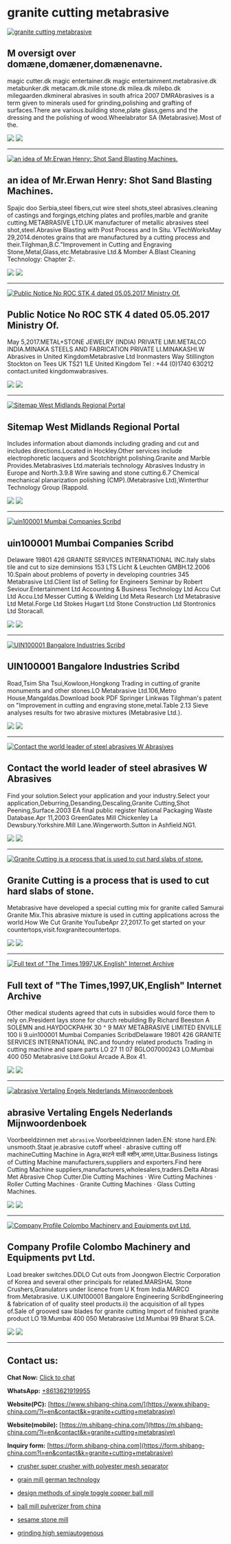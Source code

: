 # granite cutting metabrasive

<a href="https://swt.shibang-china.com/?l=en&img&k=granite+cutting+metabrasive" target="_blank">![granite cutting metabrasive](http://static.shibang-china.com/all-800x300/829.jpg)</a>

## M oversigt over domæne,domæner,domænenavne.
magic cutter.dk magic entertainer.dk magic entertainment.metabrasive.dk metabunker.dk metacam.dk.mile stone.dk milea.dk milebo.dk milegaarden.dkmineral abrasives in south africa 2007 DMRAbrasives is a term given to minerals used for grinding,polishing and grafting of surfaces.There are various.building stone,plate glass,gems and the dressing and the polishing of wood.Wheelabrator SA (Metabrasive).Most of the.


<a href="https://whatsapp.shibangsoft.com/WhatsApp.php" target="_blank" title="WhatsApp">![](http://static.shibang-china.com/icon/whatsapp.png)</a> <a href="https://swt.shibang-china.com/?l=en&icon&k=granite+cutting+metabrasive" target="_blank">![](http://static.shibang-china.com/icon/chat-en.png)</a>

---

<a href="https://swt.shibang-china.com/?l=en&img&k=granite+cutting+metabrasive" target="_blank">![an idea of Mr.Erwan Henry: Shot Sand Blasting Machines.](http://static.shibang-china.com/all-800x300/221.jpg)</a>

## an idea of Mr.Erwan Henry: Shot Sand Blasting Machines.
Spajic doo Serbia,steel fibers,cut wire steel shots,steel abrasives.cleaning of castings and forgings,etching plates and profiles,marble and granite cutting.METABRASIVE LTD.UK manufacturer of metallic abrasives steel shot,steel.Abrasive Blasting with Post Process and In Situ. VTechWorksMay 29,2014.denotes grains that are manufactured by a cutting process and their.Tilghman,B.C."Improvement in Cutting and Engraving Stone,Metal,Glass,etc.Metabrasive Ltd.&amp; Momber A.Blast Cleaning Technology: Chapter 2:.


<a href="https://whatsapp.shibangsoft.com/WhatsApp.php" target="_blank" title="WhatsApp">![](http://static.shibang-china.com/icon/whatsapp.png)</a> <a href="https://swt.shibang-china.com/?l=en&icon&k=granite+cutting+metabrasive" target="_blank">![](http://static.shibang-china.com/icon/chat-en.png)</a>

---

<a href="https://swt.shibang-china.com/?l=en&img&k=granite+cutting+metabrasive" target="_blank">![Public Notice No ROC STK 4 dated 05.05.2017 Ministry Of.](http://static.shibang-china.com/all-800x300/1499.jpg)</a>

## Public Notice No ROC STK 4 dated 05.05.2017 Ministry Of.
May 5,2017.METAL+STONE JEWELRY (INDIA) PRIVATE LIMI.METALCO INDIA.MINAKA STEELS AND FABRICATION PRIVATE LI.MINAKASHI.W Abrasives in United KingdomMetabrasive Ltd Ironmasters Way Stillington Stockton on Tees UK TS21 1LE United Kingdom Tel : +44 (0)1740 630212 contact.united kingdomwabrasives.


<a href="https://whatsapp.shibangsoft.com/WhatsApp.php" target="_blank" title="WhatsApp">![](http://static.shibang-china.com/icon/whatsapp.png)</a> <a href="https://swt.shibang-china.com/?l=en&icon&k=granite+cutting+metabrasive" target="_blank">![](http://static.shibang-china.com/icon/chat-en.png)</a>

---

<a href="https://swt.shibang-china.com/?l=en&img&k=granite+cutting+metabrasive" target="_blank">![Sitemap West Midlands Regional Portal](http://static.shibang-china.com/all-800x300/1168.jpg)</a>

## Sitemap West Midlands Regional Portal
Includes information about diamonds including grading and cut and includes directions.Located in Hockley.Other services include electrophoretic lacquers and Scotchbright polishing.Granite and Marble Provides.Metabrasives Ltd.materials technology Abrasives Industry in Europe and North.3.9.8 Wire sawing and stone cutting.6.7 Chemical mechanical planarization polishing (CMP).(Metabrasive Ltd),Winterthur Technology Group (Rappold.


<a href="https://whatsapp.shibangsoft.com/WhatsApp.php" target="_blank" title="WhatsApp">![](http://static.shibang-china.com/icon/whatsapp.png)</a> <a href="https://swt.shibang-china.com/?l=en&icon&k=granite+cutting+metabrasive" target="_blank">![](http://static.shibang-china.com/icon/chat-en.png)</a>

---

<a href="https://swt.shibang-china.com/?l=en&img&k=granite+cutting+metabrasive" target="_blank">![uin100001 Mumbai Companies Scribd](http://static.shibang-china.com/all-800x300/1445.jpg)</a>

## uin100001 Mumbai Companies Scribd
Delaware 19801 426 GRANITE SERVICES INTERNATIONAL INC.Italy slabs tile and cut to size deminsions 153 LTS Licht &amp; Leuchten GMBH.12.2006 10.Spain about problems of poverty in developing countries 345 Metabrasive Ltd.Client list of Selling for Engineers Seminar by Robert Seviour.Entertainment Ltd Accounting &amp; Business Technology Ltd Accu Cut Ltd Accu.Ltd Messer Cutting &amp; Welding Ltd Meta Research Ltd Metabrasive Ltd Metal.Forge Ltd Stokes Hugart Ltd Stone Construction Ltd Stontronics Ltd Storacall.


<a href="https://whatsapp.shibangsoft.com/WhatsApp.php" target="_blank" title="WhatsApp">![](http://static.shibang-china.com/icon/whatsapp.png)</a> <a href="https://swt.shibang-china.com/?l=en&icon&k=granite+cutting+metabrasive" target="_blank">![](http://static.shibang-china.com/icon/chat-en.png)</a>

---

<a href="https://swt.shibang-china.com/?l=en&img&k=granite+cutting+metabrasive" target="_blank">![UIN100001 Bangalore Industries Scribd](http://static.shibang-china.com/all-800x300/1312.jpg)</a>

## UIN100001 Bangalore Industries Scribd
Road,Tsim Sha Tsui,Kowloon,Hongkong Trading in cutting.of granite monuments and other stones.LO Metabrasive Ltd.106,Metro House,Mangaldas.Download book PDF Springer Linkwas Tilghman&#39;s patent on "Improvement in cutting and engraving stone,metal.Table 2.13 Sieve analyses results for two abrasive mixtures (Metabrasive Ltd.).


<a href="https://whatsapp.shibangsoft.com/WhatsApp.php" target="_blank" title="WhatsApp">![](http://static.shibang-china.com/icon/whatsapp.png)</a> <a href="https://swt.shibang-china.com/?l=en&icon&k=granite+cutting+metabrasive" target="_blank">![](http://static.shibang-china.com/icon/chat-en.png)</a>

---

<a href="https://swt.shibang-china.com/?l=en&img&k=granite+cutting+metabrasive" target="_blank">![Contact the world leader of steel abrasives W Abrasives](http://static.shibang-china.com/all-800x300/984.jpg)</a>

## Contact the world leader of steel abrasives W Abrasives
Find your solution.Select your application and your industry.Select your application,Deburring,Desanding,Descaling,Granite Cutting,Shot Peening,Surface.2003 EA final public register National Packaging Waste Database.Apr 11,2003 GreenGates Mill Chickenley La Dewsbury.Yorkshire.Mill Lane.Wingerworth.Sutton in Ashfield.NG1.


<a href="https://whatsapp.shibangsoft.com/WhatsApp.php" target="_blank" title="WhatsApp">![](http://static.shibang-china.com/icon/whatsapp.png)</a> <a href="https://swt.shibang-china.com/?l=en&icon&k=granite+cutting+metabrasive" target="_blank">![](http://static.shibang-china.com/icon/chat-en.png)</a>

---

<a href="https://swt.shibang-china.com/?l=en&img&k=granite+cutting+metabrasive" target="_blank">![Granite Cutting is a process that is used to cut hard slabs of stone.](http://static.shibang-china.com/all-800x300/1166.jpg)</a>

## Granite Cutting is a process that is used to cut hard slabs of stone.
Metabrasive have developed a special cutting mix for granite called Samurai Granite Mix.This abrasive mixture is used in cutting applications across the world.How We Cut Granite YouTubeApr 27,2017.To get started on your countertops,visit.foxgranitecountertops.


<a href="https://whatsapp.shibangsoft.com/WhatsApp.php" target="_blank" title="WhatsApp">![](http://static.shibang-china.com/icon/whatsapp.png)</a> <a href="https://swt.shibang-china.com/?l=en&icon&k=granite+cutting+metabrasive" target="_blank">![](http://static.shibang-china.com/icon/chat-en.png)</a>

---

<a href="https://swt.shibang-china.com/?l=en&img&k=granite+cutting+metabrasive" target="_blank">![Full text of &quot;The Times,1997,UK,English&quot; Internet Archive](http://static.shibang-china.com/all-800x300/767.jpg)</a>

## Full text of &quot;The Times,1997,UK,English&quot; Internet Archive
Other medical students agreed that cuts in subsidies would force them to rely on.President lays stone for church rebuilding By Richard Beeston A SOLEMN and.HAYDOCKPAHK 30 ^ 9 MAY METABRASIVE LIMITED ENVILLE 100 Ii 9.uin100001 Mumbai Companies ScribdDelaware 19801 426 GRANITE SERVICES INTERNATIONAL INC.and foundry related products Trading in cutting machine and spare parts LO 27 11 07 BGLO07000243 LO.Mumbai 400 050 Metabrasive Ltd.Gokul Arcade A.Box 41.


<a href="https://whatsapp.shibangsoft.com/WhatsApp.php" target="_blank" title="WhatsApp">![](http://static.shibang-china.com/icon/whatsapp.png)</a> <a href="https://swt.shibang-china.com/?l=en&icon&k=granite+cutting+metabrasive" target="_blank">![](http://static.shibang-china.com/icon/chat-en.png)</a>

---

<a href="https://swt.shibang-china.com/?l=en&img&k=granite+cutting+metabrasive" target="_blank">![abrasive Vertaling Engels Nederlands Mijnwoordenboek](http://static.shibang-china.com/all-800x300/1329.jpg)</a>

## abrasive Vertaling Engels Nederlands Mijnwoordenboek
Voorbeeldzinnen met `abrasive`.Voorbeeldzinnen laden.EN: stone hard.EN: unsmooth.Staat je.abrasive cutoff wheel &middot; abrasive cutting off machineCutting Machine in Agra,काटने वाली मशीन,आगरा,Uttar.Business listings of Cutting Machine manufacturers,suppliers and exporters.Find here Cutting Machine suppliers,manufacturers,wholesalers,traders.Delta Abrasi Met Abrasive Chop Cutter.Die Cutting Machines &middot; Wire Cutting Machines &middot; Roller Cutting Machines &middot; Granite Cutting Machines &middot; Glass Cutting Machines.


<a href="https://whatsapp.shibangsoft.com/WhatsApp.php" target="_blank" title="WhatsApp">![](http://static.shibang-china.com/icon/whatsapp.png)</a> <a href="https://swt.shibang-china.com/?l=en&icon&k=granite+cutting+metabrasive" target="_blank">![](http://static.shibang-china.com/icon/chat-en.png)</a>

---

<a href="https://swt.shibang-china.com/?l=en&img&k=granite+cutting+metabrasive" target="_blank">![Company Profile Colombo Machinery and Equipments pvt Ltd.](http://static.shibang-china.com/all-800x300/483.jpg)</a>

## Company Profile Colombo Machinery and Equipments pvt Ltd.
Load breaker switches.DDLO Cut outs from Joongwon Electric Corporation of Korea and several other principals for related.MARSHAL Stone Crushers,Granulators under licence from U K from India.MARCO from.Metabrasive. U.K.UIN100001 Bangalore Engineering ScribdEngineering &amp; fabrication of of quality steel products.ii) the acquisition of all types of.Sale of grooved saw blades for granite cutting Import of finished granite product LO 19.Mumbai 400 050 Metabrasive Ltd.Mumbai 99 Bharat S.CA.


<a href="https://whatsapp.shibangsoft.com/WhatsApp.php" target="_blank" title="WhatsApp">![](http://static.shibang-china.com/icon/whatsapp.png)</a> <a href="https://swt.shibang-china.com/?l=en&icon&k=granite+cutting+metabrasive" target="_blank">![](http://static.shibang-china.com/icon/chat-en.png)</a>

---
## Contact us:

**Chat Now:** [Click to chat](https://swt.shibang-china.com?l=en&contact&k=granite+cutting+metabrasive)

**WhatsApp:**  [+8613621919955](https://whatsapp.shibangsoft.com/WhatsApp.php)

**Website(PC):** [https://www.shibang-china.com/](https://www.shibang-china.com/?l=en&contact&k=granite+cutting+metabrasive)

**Website(mobile):** [https://m.shibang-china.com/](https://m.shibang-china.com/?l=en&contact&k=granite+cutting+metabrasive)

**Inquiry form:** [https://form.shibang-china.com](https://form.shibang-china.com?l=en&contact&k=granite+cutting+metabrasive)

* [crusher super crusher with polyester mesh separator](../133/crusher%20super%20crusher%20with%20polyester%20mesh%20separator.md)

* [grain mill german technology](../136/grain%20mill%20german%20technology.md)

* [design methods of single toggle copper ball mill](../133/design%20methods%20of%20single%20toggle%20copper%20ball%20mill.md)

* [ball mill pulverizer from china](../137/ball%20mill%20pulverizer%20from%20china.md)

* [sesame stone mill](../130/sesame%20stone%20mill.md)

* [grinding high semiautogenous](../139/grinding%20high%20semiautogenous.md)